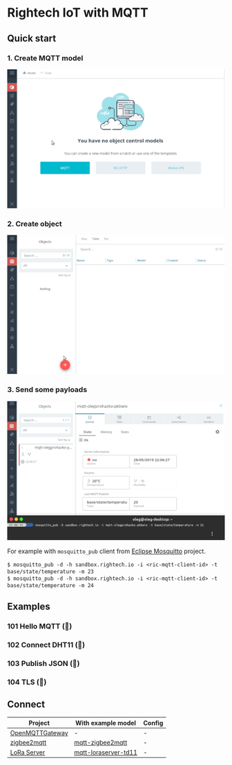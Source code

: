 # Rightech IoT with MQTT

## Quick start

### 1. Create MQTT model

![Create MQTT Model](../.assets/mqtt-create-model.gif)


### 2. Create object

![Create MQTT Object](../.assets/mqtt-create-object.gif)


### 3. Send some payloads

![Publish MQTT data](../.assets/mqtt-send-data.gif)

For example with `mosquitto_pub` client from [Eclipse Mosquitto](https://mosquitto.org/download/) project.

```console
$ mosquitto_pub -d -h sandbox.rightech.io -i <ric-mqtt-client-id> -t base/state/temperature -m 23
$ mosquitto_pub -d -h sandbox.rightech.io -i <ric-mqtt-client-id> -t base/state/temperature -m 24
```

## Examples

### 101  Hello MQTT (:construction:)

### 102  Connect DHT11 (:construction:)

### 103  Publish JSON (:construction:)

### 104  TLS (:construction:)


## Connect


| Project       | With example model     |  Config
| ------------- | ------------- | ----------
| [OpenMQTTGateway](https://github.com/1technophile/OpenMQTTGateway)   | -  | -
| [zigbee2mqtt](https://github.com/Koenkk/zigbee2mqtt)                 | [mqtt-zigbee2mqtt](../.ric-models/mqtt-zigbee2mqtt.ric-model.json)  | -
| [LoRa Server](https://github.com/brocaar/loraserver)                 | [mqtt-loraserver-td11](../.ric-models/mqtt-loraserver-td11.ric-model.json)  | -
